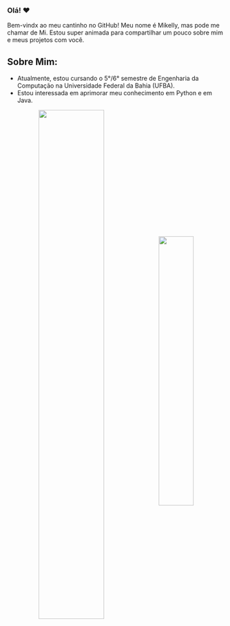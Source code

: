 
### Olá! ❤️

Bem-vindx ao meu cantinho no GitHub! Meu nome é Mikelly, mas pode me chamar de Mi. Estou super animada para compartilhar um pouco sobre mim e meus projetos com você.

## Sobre Mim:

- Atualmente, estou cursando o 5°/6° semestre de Engenharia da Computação na Universidade Federal da Bahia (UFBA).
- Estou interessada em aprimorar meu conhecimento em Python e em Java.

<div  align="center" style="margin-bottom:100px">
<img width=55% align="center"  src="https://github-readme-streak-stats.herokuapp.com?user=kyronsatt&theme=radical&mode=weekly" />
<img width=40% align="center" src="https://https://github-readme-stats-omega-six-99.vercel.app//api/top-langs/?username=kyronsatt&show_icons=true&theme=radical&layout=compact" />
 </div>
